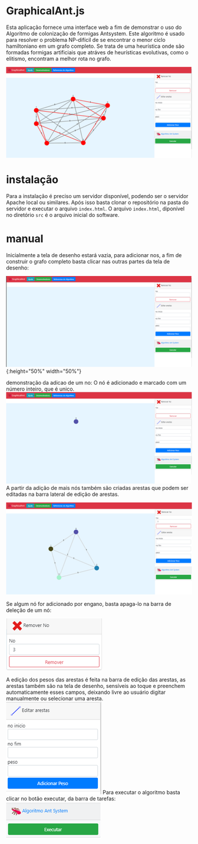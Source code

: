 # GraphicalAnt.js

Esta aplicação fornece uma interface web a fim de demonstrar o uso do Algoritmo de colonização de formigas Antsystem. Este algoritmo é usado para resolver o problema NP-difícil de se encontrar o menor ciclo hamiltoniano em um grafo completo. Se trata de uma heurística onde são formadas formigas artificiais que atráves de heurísticas evolutivas, como o elitismo, encontram a melhor rota no grafo. 

![software](https://github.com/SergioNoivak/GraphicalAnt.js/blob/master/img/foto1.PNG)

# instalação

Para a instalação é preciso um servidor disponível, podendo ser o servidor Apache local ou similares. Após isso basta clonar o repositório na pasta do servidor e executar o arquivo `index.html`. O arquivo `index.html`, diponível no diretório `src` é o arquivo inicial do software.

# manual

Inicialmente a tela de desenho estará vazia, para adicionar nos, a fim de construir o grafo completo basta clicar nas outras partes da tela de desenho:

![software](https://github.com/SergioNoivak/GraphicalAnt.js/blob/master/img/foto2.PNG ){:height="50%" width="50%"}

demonstração da adicao de um no:
O nó é adicionado e marcado com um número inteiro, que é unico.
![software](https://github.com/SergioNoivak/GraphicalAnt.js/blob/master/img/foto3.PNG)
A partir da adição de mais nós também são criadas arestas que podem ser editadas na barra lateral de edição de arestas.

![software](https://github.com/SergioNoivak/GraphicalAnt.js/blob/master/img/foto4.PNG)

Se algum nó for adicionado por engano, basta apaga-lo na barra de deleção de um nó:

![software](https://github.com/SergioNoivak/GraphicalAnt.js/blob/master/img/foto5.PNG)

A edição dos pesos das arestas é feita na barra de edição das arestas, as arestas também são na tela de desenho, sensíveis ao toque e preenchem automaticamente esses campos, deixando livre ao usuário digitar manualmente ou selecionar uma aresta.
![software](https://github.com/SergioNoivak/GraphicalAnt.js/blob/master/img/foto6.PNG)
Para executar o algoritmo basta clicar no botão executar, da barra de tarefas:
![software](https://github.com/SergioNoivak/GraphicalAnt.js/blob/master/img/foto7.PNG)

